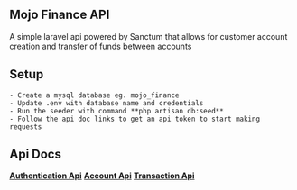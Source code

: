 ## Mojo Finance API
A simple laravel api powered by Sanctum that allows for customer account creation and transfer of funds between accounts

## Setup
    - Create a mysql database eg. mojo_finance
    - Update .env with database name and credentials
    - Run the seeder with command **php artisan db:seed**
    - Follow the api doc links to get an api token to start making requests

## Api Docs
**[Authentication Api](https://documenter.getpostman.com/view/9364284/2s93JnV7Jq/)**
**[Account Api](https://documenter.getpostman.com/view/9364284/2s93JnUSGf/)**
**[Transaction Api](https://documenter.getpostman.com/view/9364284/2s93JnV7Jr/)**
